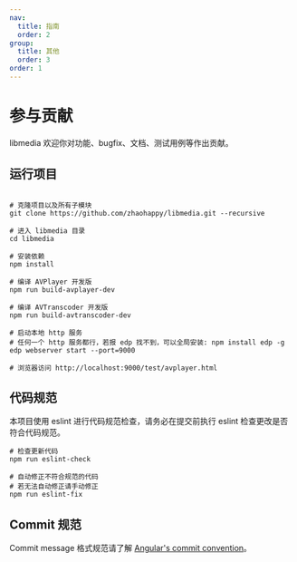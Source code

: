 ```yaml
---
nav:
  title: 指南
  order: 2
group:
  title: 其他
  order: 3
order: 1
---
```


# 参与贡献

libmedia 欢迎你对功能、bugfix、文档、测试用例等作出贡献。

## 运行项目

```shell

# 克隆项目以及所有子模块
git clone https://github.com/zhaohappy/libmedia.git --recursive

# 进入 libmedia 目录
cd libmedia

# 安装依赖
npm install

# 编译 AVPlayer 开发版
npm run build-avplayer-dev

# 编译 AVTranscoder 开发版
npm run build-avtranscoder-dev

# 启动本地 http 服务
# 任何一个 http 服务都行，若报 edp 找不到，可以全局安装: npm install edp -g
edp webserver start --port=9000

# 浏览器访问 http://localhost:9000/test/avplayer.html

```

## 代码规范

本项目使用 eslint 进行代码规范检查，请务必在提交前执行 eslint 检查更改是否符合代码规范。

```shell
# 检查更新代码
npm run eslint-check

# 自动修正不符合规范的代码
# 若无法自动修正请手动修正
npm run eslint-fix
```

## Commit 规范

Commit message 格式规范请了解 [Angular's commit convention](https://github.com/conventional-changelog/conventional-changelog/tree/master/packages/conventional-changelog-angular)。
